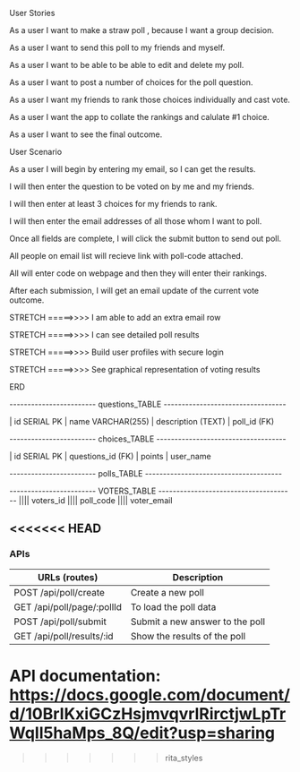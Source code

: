 User Stories

As a user I want to make a straw poll , because I want a group decision.

As a user I want to send this poll to my friends and myself.

As a user I want to be able to be able to edit and delete my poll.

As a user I want to post a number of choices for the poll question.

As a user I want my friends to rank those choices individually and cast vote.

As a user I want the app to collate the rankings and calulate #1 choice.

As a user I want to see the final outcome.





User Scenario

As a user I will begin by entering my email, so I can get the results.

I will then enter the question to be voted on by me and my friends.

I will then enter at least 3 choices for my friends to rank.

I will then enter the email addresses of all those whom I want to poll.

Once all fields are complete, I will click the submit button to send out poll.

All people on email list will recieve link with poll-code attached.

All will enter code on webpage and then they will enter their rankings.

After each submission, I will get an email update of the current vote outcome.

STRETCH =====>>>> I am able to add an extra email row

STRETCH =====>>>> I can see detailed poll results

STRETCH =====>>>> Build user profiles with secure login

STRETCH =====>>>> See graphical representation of voting results

ERD

------------------------ questions_TABLE ----------------------------------

| id SERIAL PK | name VARCHAR(255) | description (TEXT) | poll_id (FK)

------------------------ choices_TABLE ------------------------------------

| id SERIAL PK | questions_id (FK) | points | user_name

------------------------ polls_TABLE --------------------------------------

------------------------ VOTERS_TABLE --------------------------------------
|||| voters_id |||| poll_code |||| voter_email


<<<<<<< HEAD
------------

### APIs


| URLs (routes) | Description |
| ------------ | ------------ |
| POST /api/poll/create   | Create a new poll  |
| GET /api/poll/page/:pollId   |  To load the poll data |
| POST /api/poll/submit   | Submit a new answer to the poll  |
| GET /api/poll/results/:id  | Show the results of the poll  |

API documentation: https://docs.google.com/document/d/10BrIKxiGCzHsjmvqvrlRirctjwLpTrWqIl5haMps_8Q/edit?usp=sharing
=======


>>>>>>> rita_styles
